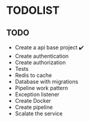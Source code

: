 # TODOLIST

## TODO

- Create a api base project :heavy_check_mark:
- Create authentication
- Create authorization
- Tests
- Redis to cache
- Database with migrations
- Pipeline work pattern
- Exception listener
- Create Docker
- Create pipeline
- Scalate the service
